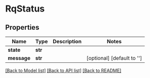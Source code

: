 # RqStatus

## Properties
Name | Type | Description | Notes
------------ | ------------- | ------------- | -------------
**state** | **str** |  | 
**message** | **str** |  | [optional] [default to '']

[[Back to Model list]](../README.md#documentation-for-models) [[Back to API list]](../README.md#documentation-for-api-endpoints) [[Back to README]](../README.md)


